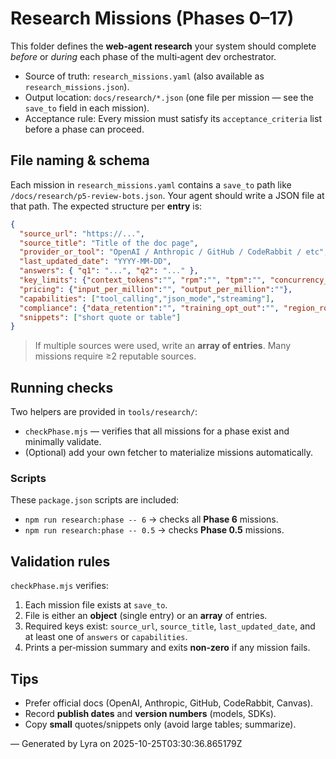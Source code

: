 # Research Missions (Phases 0–17)

This folder defines the **web‑agent research** your system should complete *before* or *during* each phase of the multi‑agent dev orchestrator.

- Source of truth: `research_missions.yaml` (also available as `research_missions.json`).
- Output location: `docs/research/*.json` (one file per mission — see the `save_to` field in each mission).
- Acceptance rule: Every mission must satisfy its `acceptance_criteria` list before a phase can proceed.

## File naming & schema
Each mission in `research_missions.yaml` contains a `save_to` path like `/docs/research/p5-review-bots.json`. Your agent should write a JSON file at that path. The expected structure per **entry** is:

```json
{
  "source_url": "https://...",
  "source_title": "Title of the doc page",
  "provider_or_tool": "OpenAI / Anthropic / GitHub / CodeRabbit / etc",
  "last_updated_date": "YYYY-MM-DD",
  "answers": { "q1": "...", "q2": "..." },
  "key_limits": {"context_tokens":"", "rpm":"", "tpm":"", "concurrency_notes":""},
  "pricing": {"input_per_million":"", "output_per_million":""},
  "capabilities": ["tool_calling","json_mode","streaming"],
  "compliance": {"data_retention":"", "training_opt_out":"", "region_routing":""},
  "snippets": ["short quote or table"]
}
```

> If multiple sources were used, write an **array of entries**. Many missions require ≥2 reputable sources.

## Running checks
Two helpers are provided in `tools/research/`:

- `checkPhase.mjs` — verifies that all missions for a phase exist and minimally validate.
- (Optional) add your own fetcher to materialize missions automatically.

### Scripts
These `package.json` scripts are included:
- `npm run research:phase -- 6` → checks all **Phase 6** missions.
- `npm run research:phase -- 0.5` → checks **Phase 0.5** missions.

## Validation rules
`checkPhase.mjs` verifies:
1. Each mission file exists at `save_to`.
2. File is either an **object** (single entry) or an **array** of entries.
3. Required keys exist: `source_url`, `source_title`, `last_updated_date`, and at least one of `answers` or `capabilities`.
4. Prints a per‑mission summary and exits **non‑zero** if any mission fails.

## Tips
- Prefer official docs (OpenAI, Anthropic, GitHub, CodeRabbit, Canvas).
- Record **publish dates** and **version numbers** (models, SDKs).
- Copy **small** quotes/snippets only (avoid large tables; summarize).

— Generated by Lyra on 2025-10-25T03:30:36.865179Z
